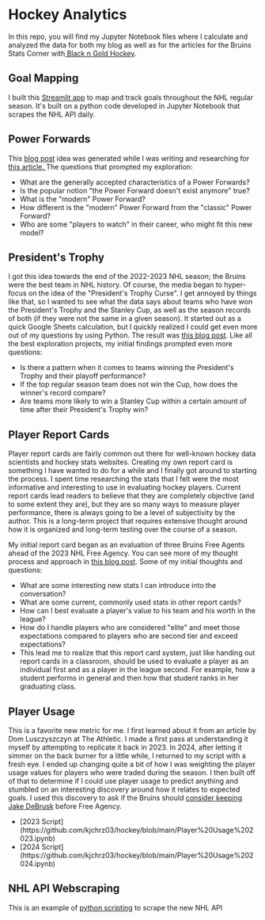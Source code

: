 # Hockey Analytics
In this repo, you will find my Jupyter Notebook files where I calculate and analyzed the data for both my blog as well as for the articles for the Bruins Stats Corner with<a href="https://blackngoldhockey.com/"> Black n Gold Hockey</a>.

## Goal Mapping
I built this <a href="https://goalmapping.streamlit.app/"> Streamlit app</a> to map and track goals throughout the NHL regular season. It's built on a python code developed in Jupyter Notebook that scrapes the NHL API daily. 

## Power Forwards
This <a href="https://checkthisdata.substack.com/p/is-the-power-forward-a-thing-of-the"> blog post</a> idea was generated while I was writing and researching for <a href="https://blackngoldhockey.com/2023/08/bruins-stats-corner-jvr-the-contributor/"> this article. </a> The questions that prompted my exploration:
<ul>
 <li> What are the generally accepted characteristics of a Power Forwards? </li>
 <li> Is the popular notion "the Power Forward doesn't exist anymore" true? </li>
 <li> What is the "modern" Power Forward? </li>
 <li> How different is the "modern" Power Forward from the "classic" Power Forward? </li>
 <li> Who are some "players to watch" in their career, who might fit this new model? </li>
</ul>

## President's Trophy
I got this idea towards the end of the 2022-2023 NHL season; the Bruins were the best team in NHL history. Of course, the media began to hyper-focus on the idea of the "President's Trophy Curse". I get annoyed by things like that, so I wanted to see what the data says about teams who have won the President's Trophy and the Stanley Cup, as well as the season records of both (if they were not the same in a given season). It started out as a quick Google Sheets calculation, but I quickly realized I could get even more out of my questions by using Python. The result was <a href="https://checkthisdata.substack.com/p/presidents-trophy-winners"> this blog post</a>. Like all the best exploration projects, my initial findings prompted even more questions:
<ul>
  <li> Is there a pattern when it comes to teams winning the President's Trophy and their playoff performance? </li>
  <li> If the top regular season team does not win the Cup, how does the winner's record compare? </li>
  <li> Are teams more likely to win a Stanley Cup within a certain amount of time after their President's Trophy win?</li>
</ul>

## Player Report Cards
Player report cards are fairly common out there for well-known hockey data scientists and hockey stats websites. Creating my own report card is something I have wanted to do for a while and I finally got around to starting the process. I spent time researching the stats that I felt were the most informative and interesting to use in evaluating hockey players. Current report cards lead readers to believe that they are completely objective (and to some extent they are), but they are so many ways to measure player performance, there is always going to be a level of subjectivity by the author. This is a long-term project that requires extensive thought around how it is organized and long-term testing over the course of a season.

My initial report card began as an evaluation of three Bruins Free Agents ahead of the 2023 NHL Free Agency. You can see more of my thought process and approach in <a href="https://checkthisdata.substack.com/p/developing-a-player-report-card"> this blog post</a>. Some of my initial thoughts and questions:
<ul>
  <li> What are some interesting new stats I can introduce into the conversation?</li>
  <li> What are some current, commonly used stats in other report cards? </li>
  <li> How can I best evaluate a player's value to his team and his worth in the league?</li>
  <li> How do I handle players who are considered "elite" and meet those expectations compared to players who are second tier and exceed expectations?</li>
  <li> This lead me to realize that this report card system, just like handing out report cards in a classroom, should be used to evaluate a player as an individual first and as a player in the league second. For example, how a student performs in general and then how that student ranks in her graduating class. </li>
</ul>

## Player Usage
This is a favorite new metric for me. I first learned about it from an article by Dom Lusczyszczyn at The Athletic. I made a first pass at understanding it myself by attempting to replicate it back in 2023. In 2024, after letting it simmer on the back burner for a little while, I returned to my script with a fresh eye. I ended up changing quite a bit of how I was weighting the player usage values for players who were traded during the season. I then built off of that to determine if I could use player usage to predict anything and stumbled on an interesting discovery around how it relates to expected goals. I used this discovery to ask if the Bruins should <a href="https://checkthisdata.substack.com/p/is-there-a-case-to-be-made-for-jake"> consider keeping Jake DeBrusk</a> before Free Agency.
<ul>
 <li> [2023 Script](https://github.com/kjchrz03/hockey/blob/main/Player%20Usage%202023.ipynb) </li>
 <li> [2024 Script](https://github.com/kjchrz03/hockey/blob/main/Player%20Usage%202024.ipynb) </li>
</ul>

## NHL API Webscraping

This is an example of [python scripting]([url](https://github.com/kjchrz03/hockey/blob/main/NHLAPI%206.ipynb)) to scrape the new NHL API

